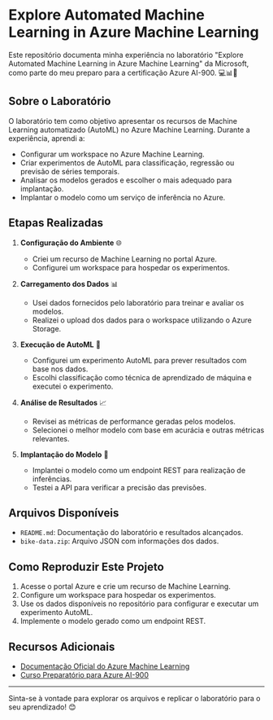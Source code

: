 # Explore Automated Machine Learning in Azure Machine Learning

Este repositório documenta minha experiência no laboratório "Explore Automated Machine Learning in Azure Machine Learning" da Microsoft, como parte do meu preparo para a certificação Azure AI-900. 💻📊🤖

## Sobre o Laboratório
O laboratório tem como objetivo apresentar os recursos de Machine Learning automatizado (AutoML) no Azure Machine Learning. Durante a experiência, aprendi a:

- Configurar um workspace no Azure Machine Learning.
- Criar experimentos de AutoML para classificação, regressão ou previsão de séries temporais.
- Analisar os modelos gerados e escolher o mais adequado para implantação.
- Implantar o modelo como um serviço de inferência no Azure.

## Etapas Realizadas

1. **Configuração do Ambiente** 🌐
   - Criei um recurso de Machine Learning no portal Azure.
   - Configurei um workspace para hospedar os experimentos.

2. **Carregamento dos Dados** 📊
   - Usei dados fornecidos pelo laboratório para treinar e avaliar os modelos.
   - Realizei o upload dos dados para o workspace utilizando o Azure Storage.

3. **Execução de AutoML** 🤖
   - Configurei um experimento AutoML para prever resultados com base nos dados.
   - Escolhi classificação como técnica de aprendizado de máquina e executei o experimento.

4. **Análise de Resultados** 📈
   - Revisei as métricas de performance geradas pelos modelos.
   - Selecionei o melhor modelo com base em acurácia e outras métricas relevantes.

5. **Implantação do Modelo** 🚀
   - Implantei o modelo como um endpoint REST para realização de inferências.
   - Testei a API para verificar a precisão das previsões.

## Arquivos Disponíveis
- `README.md`: Documentação do laboratório e resultados alcançados.
- `bike-data.zip`: Arquivo JSON com informações dos dados.

## Como Reproduzir Este Projeto
1. Acesse o portal Azure e crie um recurso de Machine Learning.
2. Configure um workspace para hospedar os experimentos.
3. Use os dados disponíveis no repositório para configurar e executar um experimento AutoML.
4. Implemente o modelo gerado como um endpoint REST.

## Recursos Adicionais
- [Documentação Oficial do Azure Machine Learning](https://learn.microsoft.com/azure/machine-learning/)
- [Curso Preparatório para Azure AI-900](https://learn.microsoft.com/certifications/azure-ai-fundamentals/)

---

Sinta-se à vontade para explorar os arquivos e replicar o laboratório para o seu aprendizado! 😊

